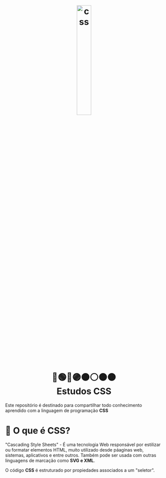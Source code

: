 <h1 align="center">
    <img alt="css" title="#estudosJs" src="https://eduardorojas.com.br/img/css.9690cd06.png" width='30%' align="center"/>
    <br>
    🔴🟢🔵🟣⚫️⚪️🟠🟤
    <br>
    Estudos CSS
</h1>

Este repositório é destinado para compartilhar todo conhecimento aprendido com a linguagem de programação <b>CSS</b>

# 🎨 O que é CSS?
<p>
    "Cascading Style Sheets" - É uma tecnologia Web responsável por estilizar ou formatar elementos HTML, muito utilizado desde páaginas web, sistemas, aplicativos e entre outros. Também pode ser usada com outras linguagens de marcação como <b>SVG e XML</b>.
</p>
<p>
   O código <b>CSS</b> é estruturado por propiedades associados a um "seletor".
</p>
